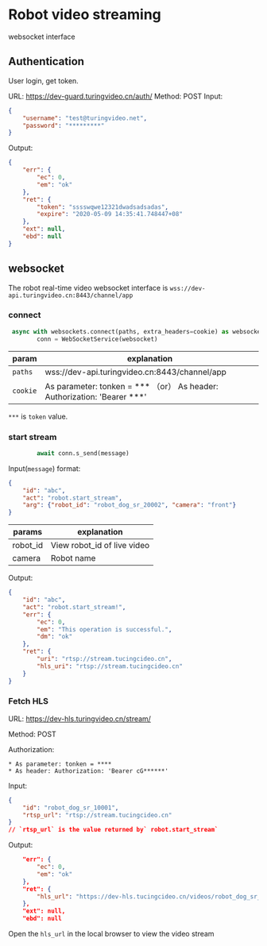 # Robot video streaming
websocket interface
## Authentication
User login, get token.

URL: https://dev-guard.turingvideo.cn/auth/
Method: POST
Input:
```json
{
    "username": "test@turingvideo.net",
    "password": "*********"
} 

```
Output:
```json
{
	"err": {
		"ec": 0,
		"em": "ok"
	},
	"ret": {
		"token": "sssswqwe12321dwadsadsadas",
		"expire": "2020-05-09 14:35:41.748447+08"
	},
	"ext": null,
	"ebd": null
}

```

## websocket
The robot real-time video websocket interface is `wss://dev-api.turingvideo.cn:8443/channel/app`

### connect
```python
 async with websockets.connect(paths, extra_headers=cookie) as websocket:
        conn = WebSocketService(websocket)
```
| param               | explanation                                         |
| ---------------------- | ------------------------------------------- |
| `paths`  | wss://dev-api.turingvideo.cn:8443/channel/app  |
| `cookie` |     As parameter: tonken = *** （or） As header: Authorization: 'Bearer ***' |

`***` is `token` value.
### start stream
```python
        await conn.s_send(message)
```
Input(`message`) format:
```json
{
    "id": "abc",
    "act": "robot.start_stream",
    "arg": {"robot_id": "robot_dog_sr_20002", "camera": "front"}
}
```
|       params           | explanation                                 |
| ---------------------- | ------------------------------------------- |
|       robot_id         |   View robot_id of live video     |   
|       camera           |   Robot name       |

Output:
```json
{
	"id": "abc",
	"act": "robot.start_stream!",
	"err": {
		"ec": 0,
		"em": "This operation is successful.",
		"dm": "ok"
	},
	"ret": {
		"uri": "rtsp://stream.tucingcideo.cn",
		"hls_uri": "rtsp://stream.tucingcideo.cn"
	}
}
```
### Fetch HLS
URL: https://dev-hls.turingvideo.cn/stream/

Method: POST

Authorization:

    * As parameter: tonken = ****
    * As header: Authorization: 'Bearer cG******'
    
Input:
    
```json
{
    "id": "robot_dog_sr_10001",
    "rtsp_url": "rtsp://stream.tucingcideo.cn"
} 
// `rtsp_url` is the value returned by` robot.start_stream`
```
Output:
```json
	"err": {
		"ec": 0,
		"em": "ok"
	},
	"ret": {
		"hls_url": "https://dev-hls.tucingcideo.cn/videos/robot_dog_sr_10001/index.m3u8"
	},
	"ext": null,
	"ebd": null
```

Open the `hls_url` in the local browser to view the video stream